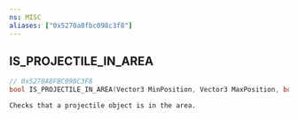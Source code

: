 ```yaml
---
ns: MISC
aliases: ["0x5270a8fbc098c3f8"]
---
```

## IS_PROJECTILE_IN_AREA

```c
// 0x5270A8FBC098C3F8
bool IS_PROJECTILE_IN_AREA(Vector3 MinPosition, Vector3 MaxPosition, bool IsPlayer);
```

```
Checks that a projectile object is in the area.
```
